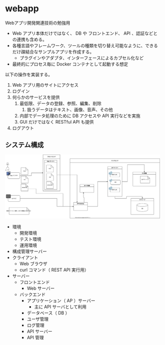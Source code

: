 # webapp

Webアプリ開発関連技術の勉強用

- Web アプリ本体だけではなく、 DB や フロントエンド、 API 、認証などとの連携も含める。
- 各種言語やフレームワーク、ツールの種類を切り替え可能なように、できるだけ疎結合なサンプルアプリを作成する。
  - プラグインやアダプタ、インターフェースによるカプセル化など
- 最終的にプロセス毎に Docker コンテナとして起動する想定

以下の操作を実装する。

1. Web アプリ用のサイトにアクセス
2. ログイン
3. 何らかのサービスを提供
   1. 最低限、データの登録、参照、編集、削除
      1. 扱うデータはテキスト、画像、音声、その他
   2. 内部でデータ処理のために DB アクセスや API 実行などを実施
   3. GUI だけではなく RESTful API も提供
4. ログアウト

## システム構成

![鳥瞰図](images/birds-eye-view.svg)

- 環境
  - 開発環境
  - テスト環境
  - 運用環境
- 構成管理サーバー
- クライアント
  - Web ブラウザ
  - curl コマンド（ REST API 実行用）
- サーバー
  - フロントエンド
    - Web サーバー
  - バックエンド
    - アプリケーション（ AP ）サーバー
      - 主に API サーバとして利用
    - データベース（ DB ）
    - ユーザ管理
    - ログ管理
    - API サーバー
    - API 管理